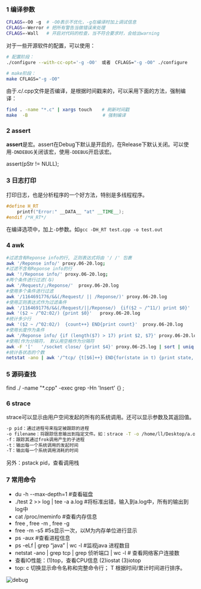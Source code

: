 ### 1 编译参数
```sh
CFLAGS=-O0 -g  # -O0表示不优化，-g在编译时加上调试信息
CFLAGS=-Werror # 把所有警告当做错误来处理
CFLAGS=-Wall   # 开启对代码的检查，当不符合要求时，会给出warning
```
对于一些开源软件的配置，可以使用：
```sh
# 配置阶段：
./configure --with-cc-opt='-g -O0'　或者　CFLAGS="-g -O0" ./configure

# make阶段：
make CFLAGS="-g -O0"
```

由于.c/.cpp文件是否编译，是根据时间戳来的，可以采用下面的方法，强制编译：
```sh
find . -name "*.c" | xargs touch　  # 刷新时间戳
make  -B                            # 强制编译 
```

### 2 assert
**assert**是宏。assert在Debug下默认是开启的，在Release下默认关闭。可以使用`-DNDEBUG`关闭该宏，使用`-DDEBUG`开启该宏。

assert(pStr != NULL);

### 3 日志打印
打印日志，也是分析程序的一个好方法，特别是多线程程序。
```cpp
#define H_RT
	printf("Error:" __DATA__ "at" __TIME__);
#endif /*H_RT*/
```
在编译选项中，加上`-D`参数。如`gcc -DH_RT test.cpp -o test.out`

### 4 awk
```sh
#过滤含有Reponse info的行, 正则表达式将由 '/ /' 包裹
awk '/Reponse info/' proxy.06-20.log;      
#过滤不含有Reponse info的行
awk '!/Reponse info/' proxy.06-20.log;
#两个条件进行过滤(与)
awk '/Request/;/Reponse/'  proxy.06-20.log
#使用多个条件进行过滤
awk '/1164691776/&&(/Request/ || /Reponse/)' proxy.06-20.log
#使用正则表达式作为过滤条件
awk '/1164691776/&&(/Request/||/Reponse/)　{if($2 ~ /^11/) print $0}'
awk '($2 ~ /^02:02/) {print $0}'   proxy.06-20.log
#统计多少行
awk '($2 ~ /^02:02/)  {count++} END{print count}'  proxy.06-20.log
#使用长度作为条件
awk '/Reponse info/ {if (length($7) > 17) print $2, $7}' proxy.06-20.log
#使用[作为分隔符， 默认用空格作为分隔符
awk -F '['   '/socket close/ {print $4}' proxy.06-25.log | sort | uniq
#统计各状态的个数
netstat -ano | awk '/^tcp/ {t[$6]++} END{for(state in t) {print state, t[state]} }'
```

### 5 源码查找
find ./ -name "*.cpp" -exec grep -Hn 'Insert' {} \;

### 6 strace
strace可以显示由用户空间发起的所有的系统调用。还可以显示参数及其返回值。
```sh
-p pid：通过进程号来指定被跟踪的进程
-o filename：将跟踪信息输出到指定文件。如：strace -T -o /home/ll/Desktop/a.out  ls
-f：跟踪其通过frok调用产生的子进程
-t：输出每一个系统调用的发起时间
-T：输出每一个系统调用消耗的时间
```
另外：pstack pid，查看调用栈


### 7 常用命令
- du -h --max-depth=1 #查看磁盘
- ./test 2 >> log | tee -a a.log  #将标准出错，输入到a.log中，所有的输出到log中
- cat  /proc/meminfo  #查看内存信息
- free , free -m , free -g
- free -m -s5   #5s显示一次，以M为内存单位进行显示
- ps -aux  #查看进程信息
- ps -eLf | grep “java” | wc -l    #监视java 进程数目
- netstat -ano | grep tcp | grep 侦听端口 | wc -l  # 查看网络客户连接数
- 查看IO性能：(1)top，查看CPU信息 (2)iostat (3)iotop
- top: c 切换显示命令名称和完整命令行； T 根据时间/累计时间进行排序。

![debug](https://github.com/justscu/BL/blob/master/pics/debug_4_2.png)

